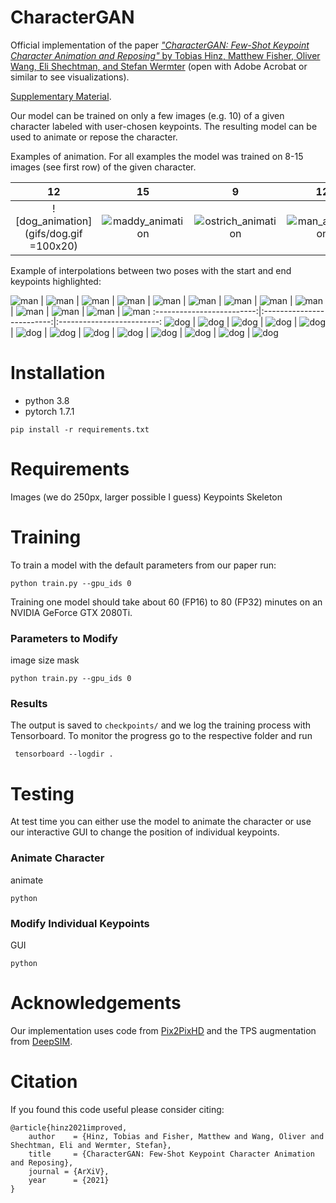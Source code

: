 # CharacterGAN

Official implementation of the paper [*"CharacterGAN: Few-Shot Keypoint Character Animation and Reposing"* by Tobias Hinz, Matthew Fisher, Oliver Wang, Eli Shechtman, and Stefan Wermter](google.com) (open with Adobe Acrobat or similar to see visualizations).

[Supplementary Material](google.com).

Our model can be trained on only a few images (e.g. 10) of a given character labeled with user-chosen keypoints.
The resulting model can be used to animate or repose the character.


Examples of animation.
For all examples the model was trained on 8-15 images (see first row) of the given character.

12         |  15          |  9         |  12          |  15         |  15          |  8
:-------------------------:|:-------------------------:|:-------------------------:|:-------------------------:|:-------------------------:|:-------------------------:|:-------------------------:
![dog_animation](gifs/dog.gif =100x20) |  ![maddy_animation](gifs/maddy.gif) |  ![ostrich_animation](gifs/ostrich.gif) |  ![man_animation](gifs/man.gif) |  ![robot_animation](gifs/evans.gif) |  ![man_animation](gifs/watercolor_man.gif) |  ![cow_animation](gifs/cow.gif)

Example of interpolations between two poses with the start and end keypoints highlighted:

![man](interpolations/Man/kp_pm_gen_img_0000.jpg) |  ![man](interpolations/Man/pm_gen_img_0000.jpg) |  ![man](interpolations/Man/pm_gen_img_0001.jpg) |   ![man](interpolations/Man/pm_gen_img_0002.jpg) |   ![man](interpolations/Man/pm_gen_img_0003.jpg) |   ![man](interpolations/Man/pm_gen_img_0004.jpg) |   ![man](interpolations/Man/pm_gen_img_0005.jpg) |   ![man](interpolations/Man/pm_gen_img_0006.jpg) |   ![man](interpolations/Man/pm_gen_img_0007.jpg) |   ![man](interpolations/Man/pm_gen_img_0008.jpg) |   ![man](interpolations/Man/pm_gen_img_0009.jpg) |  ![man](interpolations/Man/pm_gen_img_0010.jpg)  |   ![man](interpolations/Man/kp_pm_gen_img_0010.jpg)
:-------------------------:|:-------------------------:|:-------------------------:
![dog](interpolations/Dog/kp_pm_gen_img_0000.jpg) |  ![dog](interpolations/Dog/pm_gen_img_0000.jpg) |  ![dog](interpolations/Dog/pm_gen_img_0001.jpg) |   ![dog](interpolations/Dog/pm_gen_img_0002.jpg) |   ![dog](interpolations/Dog/pm_gen_img_0003.jpg) |   ![dog](interpolations/Dog/pm_gen_img_0004.jpg) |   ![dog](interpolations/Dog/pm_gen_img_0005.jpg) |   ![dog](interpolations/Dog/pm_gen_img_0006.jpg) |   ![dog](interpolations/Dog/pm_gen_img_0007.jpg) |   ![dog](interpolations/Dog/pm_gen_img_0008.jpg) |   ![dog](interpolations/Dog/pm_gen_img_0009.jpg) |  ![dog](interpolations/Dog/pm_gen_img_0010.jpg)  |   ![dog](interpolations/Dog/kp_pm_gen_img_0010.jpg)

# Installation

- python 3.8
- pytorch 1.7.1

```
pip install -r requirements.txt
```

# Requirements
Images (we do 250px, larger possible I guess)
Keypoints
Skeleton

# Training
To train a model with the default parameters from our paper run:

```
python train.py --gpu_ids 0 
```

Training one model should take about 60 (FP16) to 80 (FP32) minutes on an NVIDIA GeForce GTX 2080Ti.

### Parameters to Modify
image size
mask




```
python train.py --gpu_ids 0
```


### Results
The output is saved to `checkpoints/` and we log the training process with Tensorboard.
To monitor the progress go to the respective folder and run

```
 tensorboard --logdir .
```

# Testing
At test time you can either use the model to animate the character or use our interactive GUI to change the position of individual keypoints.

### Animate Character
animate

```
python 
```


### Modify Individual Keypoints
GUI

```
python 
```



# Acknowledgements
Our implementation uses code from [Pix2PixHD](google.com) and the TPS augmentation from [DeepSIM](google.com).

# Citation
If you found this code useful please consider citing:

```
@article{hinz2021improved,
    author    = {Hinz, Tobias and Fisher, Matthew and Wang, Oliver and Shechtman, Eli and Wermter, Stefan},
    title     = {CharacterGAN: Few-Shot Keypoint Character Animation and Reposing},
    journal = {ArXiV},
    year      = {2021}
}
```
